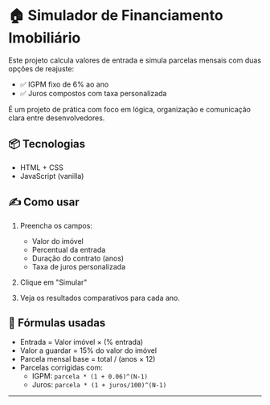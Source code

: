 # 🏠 Simulador de Financiamento Imobiliário

Este projeto calcula valores de entrada e simula parcelas mensais com duas opções de reajuste:

- ✅ IGPM fixo de 6% ao ano
- ✅ Juros compostos com taxa personalizada

É um projeto de prática com foco em lógica, organização e comunicação clara entre desenvolvedores.

## 📦 Tecnologias
- HTML + CSS
- JavaScript (vanilla)

## ✍️ Como usar

1. Preencha os campos:
   - Valor do imóvel
   - Percentual da entrada
   - Duração do contrato (anos)
   - Taxa de juros personalizada

2. Clique em "Simular"

3. Veja os resultados comparativos para cada ano.

## 📐 Fórmulas usadas

- Entrada = Valor imóvel × (% entrada)
- Valor a guardar = 15% do valor do imóvel
- Parcela mensal base = total / (anos × 12)
- Parcelas corrigidas com:
  - IGPM: `parcela * (1 + 0.06)^(N-1)`
  - Juros: `parcela * (1 + juros/100)^(N-1)`

---
